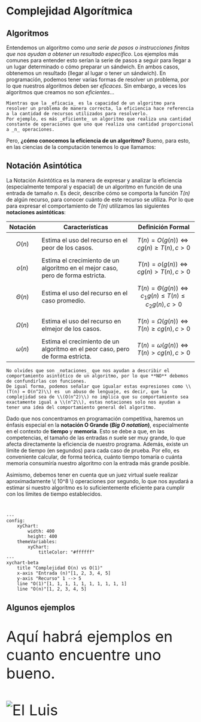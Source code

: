 # Complejidad Algorítmica 
## Algoritmos  
Entendemos un algoritmo como _una serie de pasos o instrucciones finitas que nos ayudan a obtener un resultado específico_. Los ejemplos más comunes para entender esto serían la serie de pasos a seguir para llegar a un lugar determinado o cómo preparar un sándwich.
En ambos casos, obtenemos un resultado (llegar al lugar o tener un sándwich).
En programación, podemos tener varias formas de resolver un problema, por lo que nuestros algoritmos deben ser _eficaces_. Sin embargo, a veces los algoritmos que creamos no son _eficientes_...


```admonish info title='**_Eficiencia_ != _Eficacia_**'
Mientras que la _eficacia_ es la capacidad de un algoritmo para resolver un problema de manera correcta, la eficiencia hace referencia a la cantidad de recursos utilizados para resolverlo.  
Por ejemplo, es más _eficiente_ un algoritmo que realiza una cantidad constante de operaciones que uno que realiza una cantidad proporcional a _n_ operaciones.

```

Pero, **¿cómo conocemos la eficiencia de un algoritmo?** Bueno, para esto, en las ciencias de la computación tenemos lo que llamamos:

## Notación Asintótica

La Notación Asintótica es la manera de expresar y analizar la eficiencia (especialmente temporal y espacial) de un algoritmo en función de una entrada de  tamaño _n_. Es decir, describe cómo se comporta la función _T(n)_ de algún recurso, para conocer cuánto de este recurso se utiliza. Por lo que para expresar el comportamiento de _T(n)_  utilizamos las siguientes **notaciones asintóticas**:

|Notación|Características |Definición Formal|
|----|----|----|
| $$O(n)$$|Estima el uso del recurso en el peor de los casos.|$$T(n) = O(g(n)) \Longleftrightarrow c g(n) \geq T(n), c>0$$|
| $$o(n)$$|Estima el crecimiento de un algoritmo en el mejor caso, pero de forma estricta.|$$T(n) = o(g(n)) \Longleftrightarrow c g(n) > T(n), c>0$$|
| $$\Theta (n)$$|Estima el uso del recurso en el caso promedio.|$$T(n) = \Theta (g(n)) \Longleftrightarrow c_1g(n) \leq T(n) \leq c_2g(n), c>0$$|
| $$\Omega (n)$$|Estima el uso del recurso en elmejor de los casos.|$$T(n) = \Omega (g(n)) \Longleftrightarrow T(n) \geq cg(n), c>0$$|
|$$\omega (n)$$ |Estima el crecimiento de un algoritmo en el peor caso, pero de forma estricta.|$$T(n) = \omega (g(n)) \Longleftrightarrow T(n) > cg(n), c>0$$|




```admonish warning title='Cuidado'
No olvides que son _notaciones_ que nos ayudan a describir el comportamiento asintótico de un algoritmo, por lo que **NO** debemos de confundirlas con funciones.  
De igual forma, podemos señalar que igualar estas expresiones como \\(T(n) = O(n^2)\\) es  un abuso de lenguaje, es decir, que la complejidad sea de \\(O(n^2)\\) no implica que su comportamiento sea exactamente igual a \\(n^2\\), estas notaciones solo nos ayudan a tener una idea del comportamiento general del algoritmo.
```

Dado que nos concentramos en programación competitiva, haremos un énfasis especial en la **notación O Grande (_Big O notation_)**, especialmente en el contexto de **tiempo** y **memoria**. Esto se debe a que, en las competencias, el tamaño de las entradas _n_ suele ser muy grande, lo que afecta directamente la eficiencia de nuestro programa. Además, existe un límite de tiempo (en segundos) para cada caso de prueba. Por ello, es conveniente calcular, de forma teórica, cuánto tiempo tomaría o cuánta memoria consumiría nuestro algoritmo con la entrada más grande posible.

Asimismo, debemos tener en cuenta que un juez virtual suele realizar aproximadamente \\( 10^8 \\) operaciones por segundo, lo que nos ayudará a estimar si nuestro algoritmo es lo suficientemente eficiente para cumplir con los límites de tiempo establecidos.


```mermaid


---
config:
    xyChart:
        width: 400
        height: 400
    themeVariables:
        xyChart:
            titleColor: "#ffffff"
---
xychart-beta
    title "Complejidad O(n) vs O(1)"
    x-axis "Entrada (n)"[1, 2, 3, 4, 5]
    y-axis "Recurso" 1 --> 5
    line "O(1)"[1, 1, 1, 1, 1, 1, 1, 1, 1, 1]
    line "O(n)"[1, 2, 3, 4, 5]

```
## Algunos ejemplos

<p style="font-size: 40px">
    Aquí habrá ejemplos en cuanto encuentre uno bueno.<br><br>
    <img src="https://raw.githubusercontent.com/scraly/gophers/main/yoda-gopher.png" alt="El Luis"+>
</p>